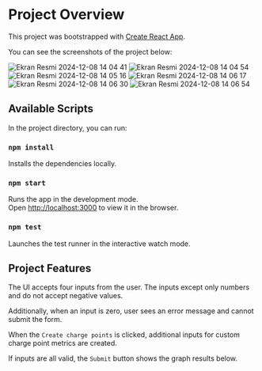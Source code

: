 # Project Overview

This project was bootstrapped with [Create React App](https://github.com/facebook/create-react-app).

You can see the screenshots of the project below:

![Ekran Resmi 2024-12-08 14 04 41](https://github.com/user-attachments/assets/b0403ff6-2dad-46b9-9914-8ac76f042121)
![Ekran Resmi 2024-12-08 14 04 54](https://github.com/user-attachments/assets/0754de2a-1ffd-47ba-9add-face608c50cb)
![Ekran Resmi 2024-12-08 14 05 16](https://github.com/user-attachments/assets/bec0ecf6-8a91-4cf0-873f-73673c8ecf4d)
![Ekran Resmi 2024-12-08 14 06 17](https://github.com/user-attachments/assets/d1082589-2564-4ed2-8dcb-f51dc5e89f01)
![Ekran Resmi 2024-12-08 14 06 30](https://github.com/user-attachments/assets/b5d69742-77c5-439a-b4a9-03d61007b4ba)
![Ekran Resmi 2024-12-08 14 06 54](https://github.com/user-attachments/assets/e8e052cd-b84a-447a-b8ae-16883e6deb3f)


## Available Scripts

In the project directory, you can run:

### `npm install`

Installs the dependencies locally.

### `npm start`

Runs the app in the development mode.\
Open [http://localhost:3000](http://localhost:3000) to view it in the browser.

### `npm test`

Launches the test runner in the interactive watch mode.

## Project Features

The UI accepts four inputs from the user. The inputs except only numbers and do not accept negative values.

Additionally, when an input is zero, user sees an error message and cannot submit the form.

When the `Create charge points` is clicked, additional inputs for custom charge point metrics are created.

If inputs are all valid, the `Submit` button shows the graph results below.
